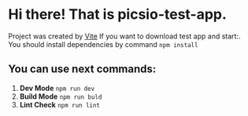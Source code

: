 # Hi there! That is picsio-test-app.

Project was created by [Vite](https://vitejs.dev/)
If you want to download test app and start:.\
You should install dependencies by command `npm install`

## You can use next commands:

1. **Dev Mode** `npm run dev`
2. **Build Mode** `npm run buld`
3. **Lint Check** `npm run lint`
